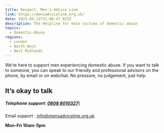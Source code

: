 ```yaml
---
title: Respect, Men's Advice Line
link: https://mensadviceline.org.uk/
date: 2023-04-11T21:08:47.023Z
description: The Helpline for male victims of domestic abuse
topics:
  - Domestic-Abuse
regions:
  - London
  - North West
  - West Midlands
---
```

We’re here to support men experiencing domestic abuse. If you want to talk to someone, you can speak to our friendly and professional advisors on the phone, by email or on webchat. No pressure, no judgement, just help.

## **It’s okay to talk**

##### Telephone support: [0808 8010327](<tel:0808 8010327> "Call 0808 8010327")\
Email support : [info@mensadviceline.org.uk](mailto:info@mensadviceline.org.uk)

**Mon-Fri 10am-5pm**